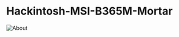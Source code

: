 # Hackintosh-MSI-B365M-Mortar
![About](https://user-images.githubusercontent.com/73723350/160297595-05fc8983-3993-4574-978a-a212bafc1721.png)
